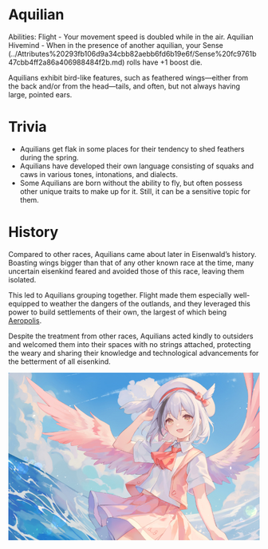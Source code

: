 # Aquilian

Abilities: Flight - Your movement speed is doubled while in the air.
Aquilian Hivemind - When in the presence of another aquilian, your Sense (../Attributes%20293fb106d9a34cbb82aebb6fd6b19e6f/Sense%20fc9761b47cbb4ff2a86a406988484f2b.md) rolls have +1 boost die.

Aquilians exhibit bird-like features, such as feathered wings—either from the back and/or from the head—tails, and often, but not always having large, pointed ears.

# Trivia

- Aquilians get flak in some places for their tendency to shed feathers during the spring.
- Aquilians have developed their own language consisting of squaks and caws in various tones, intonations, and dialects.
- Some Aquilians are born without the ability to fly, but often possess other unique traits to make up for it. Still, it can be a sensitive topic for them.

# History

Compared to other races, Aquilians came about later in Eisenwald’s history. Boasting wings bigger than that of any other known race at the time, many uncertain eisenkind feared and avoided those of this race, leaving them isolated.

This led to Aquilians grouping together. Flight made them especially well-equipped to weather the dangers of the outlands, and they leveraged this power to build settlements of their own, the largest of which being [Aeropolis](../Locations%208e695652aa0f4301ab226d9d9f26bffc/Aeropolis%20b0499f0defc74650be94b65f2de4c116.md).

Despite the treatment from other races, Aquilians acted kindly to outsiders and welcomed them into their spaces with no strings attached, protecting the weary and sharing their knowledge and technological advancements for the betterment of all eisenkind.

![Untitled](Aquilian%20f197576d773a4355b66d313466cf3ec3/Untitled.png)
